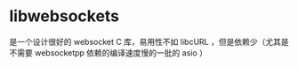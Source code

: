 # libwebsockets

是一个设计很好的 websocket C 库，易用性不如 libcURL ，但是依赖少（尤其是不需要 websocketpp 依赖的编译速度慢的一批的 asio ）
